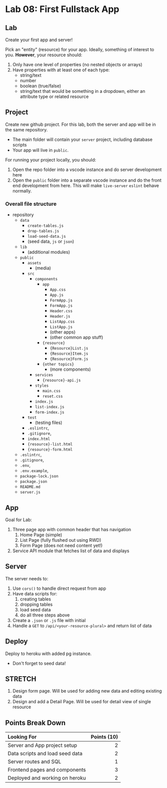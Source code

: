 Lab 08: First Fullstack App
===

## Lab

Create your first app and server!

Pick an "entity" (resource) for your app. Ideally, something of interest to you.
**However**, your resource should:

1. Only have one level of properties (no nested objects or arrays)
1. Have properties with at least one of each type:
    * string/text
    * number
    * boolean (true/false)
    * string/text that would be something in a dropdown, either an attribute type or related resource

## Project

Create new github project. For this lab, both the server and app will be in the same repository.

* The main folder will contain your `server` project, including database scripts
* Your app will live in `public`.

For running your project locally, you should:

1. Open the repo folder into a vscode instance and do server development here
1. Open the `public` folder into a separate vscode instance and do
the front end development from here. This will make `live-server` `eslint` behave normally. 

### Overall file structure

* repository
    * `data`
        * `create-tables.js`
        * `drop-tables.js`
        * `load-seed-data.js`
        * (seed data, `js` or `json`)
    * `lib`
        * (additional modules)
    * `public`
        * `assets`
            * (media)
        * `src`
            * `components`
                * `app`
                    * `App.css`
                    * `App.js`
                    * `FormApp.js`
                    * `FormApp.js`
                    * `Header.css`
                    * `Header.js`
                    * `ListApp.css`
                    * `ListApp.js`
                    * (other apps)
                    * (other common app stuff)
                * `{resource}`
                    * `{Resource}List.js`
                    * `{Resource}Item.js`
                    * `{Resource}Form.js`
                * `{other topics}`
                    * (more components)
            * `services`
                * `{resource}-api.js`
            * `styles`
                * `main.css`
                * `reset.css`
            * `index.js`
            * `list-index.js`
            * `form-index.js`
        * `test`
            * (testing files)
        * `.eslintrc`, 
        * `.gitignore`,
        * `index.html` 
        * `{resource}-list.html` 
        * `{resource}-form.html` 
    * `.eslintrc`, 
    * `.gitignore`, 
    * `.env`, 
    * `.env.example`, 
    * `package-lock.json`
    * `package.json`
    * `README.md`
    * `server.js`

## App

Goal for Lab:
1. Three page app with common header that has navigation
    1. Home Page (simple)
    1. List Page (fully flushed out using RWD)
    1. Form Page (does not need content yet!)
1. Service API module that fetches list of data and displays

## Server

The server needs to:

1. Use `cors()` to handle direct request from app
1. Have data scripts for:
    1. creating tables 
    1. dropping tables
    1. load seed data
    1. do all three steps above
1. Create a `.json` or `.js` file with initial
1. Handle a `GET` to `/api/<your-resource-plural>` and return list of data

## Deploy

Deploy to heroku with added pg instance. 
* Don't forget to seed data!

## STRETCH

1. Design form page. Will be used for adding new data and editing existing data
1. Design and add a Detail Page. Will be used for detail view of single resource

## Points Break Down

Looking For | Points (10)
:--|--:
Server and App project setup | 2
Data scripts and load seed data | 2
Server routes and SQL | 1
Frontend pages and components | 3
Deployed and working on heroku | 2
